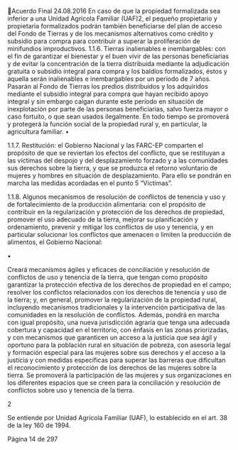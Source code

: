 Acuerdo Final 
24.08.2016 
En caso de que la propiedad formalizada sea inferior a una Unidad Agrícola Familiar (UAF)2, 
el pequeño propietario y propietaria formalizados podrán también beneficiarse del plan de 
acceso del Fondo de Tierras y de los mecanismos alternativos como crédito y subsidio para 
compra para contribuir a superar la proliferación de minifundios improductivos. 
1.1.6. Tierras inalienables e inembargables: con el fin de garantizar el bienestar y el buen vivir de 
las personas beneficiarias y de evitar la concentración de la tierra distribuida mediante la 
adjudicación  gratuita  o  subsidio  integral  para  compra  y  los  baldíos  formalizados,  éstos  y 
aquella serán inalienables e inembargables por un período de 7 años. Pasarán al Fondo de 
Tierras los predios distribuidos y los adquiridos mediante el subsidio integral para compra 
que hayan recibido apoyo integral y sin embargo caigan durante este período en situación 
de inexplotación por parte de las personas beneficiarias, salvo fuerza mayor o caso fortuito, 
o que sean usados ilegalmente. En todo tiempo se promoverá y protegerá la función social 
de la propiedad rural y, en particular, la agricultura familiar. 
•

 
1.1.7. Restitución: el Gobierno Nacional y las FARC-EP comparten el propósito de que se reviertan 
los efectos del conflicto, que se restituyan a las víctimas del despojo y del desplazamiento 
forzado  y  a  las  comunidades  sus  derechos  sobre  la  tierra,  y  que  se  produzca  el  retorno 
voluntario de mujeres y hombres en situación de desplazamiento. Para ello se pondrán en 
marcha las medidas acordadas en el punto 5 “Víctimas”. 
 
 
1.1.8. Algunos mecanismos de resolución de conflictos de tenencia y uso y de fortalecimiento 
de  la  producción  alimentaria:  con  el  propósito  de  contribuir  en  la  regularización  y 
protección de los derechos de propiedad, promover el uso adecuado de la tierra, mejorar 
su planificación y ordenamiento, prevenir y mitigar los conflictos de uso y tenencia, y en 
particular solucionar los conflictos que amenacen o limiten la producción de alimentos, el 
Gobierno Nacional: 
 
•

Creará  mecanismos  ágiles  y  eficaces  de  conciliación  y  resolución  de  conflictos  de  uso  y 
tenencia de la tierra, que tengan como propósito garantizar la protección efectiva de los 
derechos de propiedad en el campo; resolver los conflictos relacionados con los derechos 
de tenencia y uso de la tierra; y, en general, promover la regularización de la propiedad 
rural,  incluyendo  mecanismos  tradicionales  y  la  intervención  participativa  de  las 
comunidades  en  la  resolución  de  conflictos.  Además,  pondrá  en  marcha  con  igual 
propósito, una nueva jurisdicción agraria que tenga una adecuada cobertura y capacidad 
en el territorio, con énfasis en las zonas priorizadas, y con mecanismos que garanticen un 
acceso a la justicia que sea ágil y oportuno para la población rural en situación de pobreza, 
con asesoría legal y formación especial para las mujeres sobre sus derechos y el acceso a la 
justicia y con medidas específicas para superar las barreras que dificultan el reconocimiento 
y protección de los derechos de las mujeres sobre la tierra. Se promoverá la participación 
de  las  mujeres  y  sus  organizaciones  en  los  diferentes  espacios  que  se  creen  para  la 
conciliación y resolución de conflictos sobre uso y tenencia de la tierra. 
 

                                                             
2

 Se entiende por Unidad Agrícola Familiar (UAF), lo establecido en el art. 38 de la ley 160 de 1994. 

Página 14 de 297 
 

